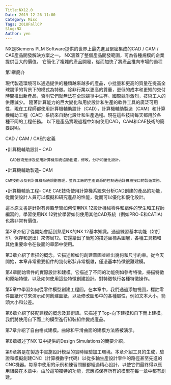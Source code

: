 ```yaml
---
Title:NX12.0
Date: 2019-12-26 11:00
Category: Misc
Tags: 2018FallCP
Slug:NX
Author: yen
---
```


NX是Siemens PLM Software提供的世界上最先進且緊密集成的CAD / CAM / CAE產品開發解決方案之一。 NX涵蓋了整個產品開發範圍，可為各種規模的企業提供巨大的價值。 它簡化了複雜的產品開發，從而加快了將產品推向市場的過程

<!-- PELICAN_END_SUMMARY -->

第1章簡介

現代製造環境可以通過提供的種類越來越多的產品，小批量和更高的質量在提高全球競爭的背景下的模式為特徵。除非行業以更高的質量，更低的成本和更短的交付時間推出新產品，否則它們就無法在全球競爭中生存。國際競爭激烈，技術工人的供應減少。 隨著計算能力的巨大變化和用於設計和生產的軟件工具的廣泛可用性，現在工程師都使用計算機輔助設計（CAD），計算機輔助製造（CAM）和計算機輔助工程（CAE）系統來自動化設計和生產過程。現在這些技術每天都用於各種不同的工程任務。 以下是產品實現過程中如何使用CAD，CAM和CAE技術的簡要說明。


CAD / CAM / CAE的定義

•計算機輔助設計– CAD

      CAD技術是涉及使用計算機系統協助創建，修改，分析和優化設計。

•計算機輔助製造– CAM

    CAM技術涉及到計算機系統規劃管理，並與工廠的生產資源的控制通過計算機接口的製造業務。

•計算機輔助工程– CAE
    CAE技術使用計算機系統來分析CAD創建的產品的功能，從而使設計人員可以模擬和研究產品的性能，從而可以優化和優化設計。

這本原文書是針對有興趣學習如何使用NX 12設計機械零件和組件的學生和工程師編寫的。學習使用NX 12對於學習如何使用其他CAD系統（例如PRO-E和CATIA）也將非常有價值。 

第2章介紹了從開始會話到熟悉NX的NX 12基本知識。通過練習基本功能（如打印，保存和退出）來佈局12。它還給出了簡短的描述坐標系圖層，各種工具箱和其他重要命令在後面的章節中使用。


第3章介紹了素描的概念。它描述瞭如何創建草圖並給出幾何和尺寸約束。從今天開始，本章非常重要組件的幾何形狀非常複雜，僅憑基本特徵很難建模。

第4章開始零件的實際設計和建模。它描述了不同的功能例如參考特徵，掃描特徵和原始特徵，以及如何使用這些特徵創建設計。對特徵執行各種特徵操作。

第5章中學習如何從零件模型創建工程圖。在本章中，我們通過添加視圖，標註零件圖紙尺寸來演示如何創建圖紙，以及修改圖形中的各種屬性，例如文本大小，箭頭大小和公差。

第6章介紹了裝配建模的概念及其術語。它描述了Top-向下建模和自下而上建模。我們將使用自下而上的模型進行組裝組件變成產品。

第7章介紹了自由格式建模。曲線和平滑曲面的建模方法將被演示。

第8章概述了NX 12中提供的Design Simulations的簡要介紹。


第9章將是在製造中實施設計模型的實時經驗加工環境。本章介紹工具的生成，驗證和模擬創建CNC（計算機數字代碼）以從多軸生產設計零件的路徑甚至先進的CNC機器。每章中使用的示例和練習問題都經過精心設計，以使它們最終得以應用組裝在本章中。由於這項獨特的功能，您應該保存所有的模型在每一章中都有創建。
